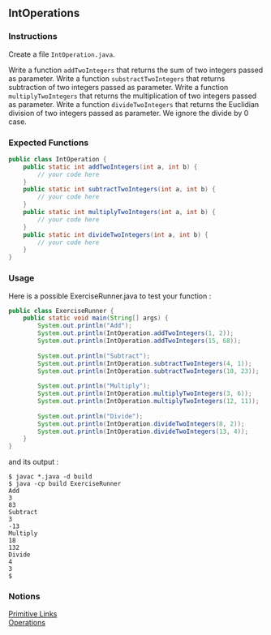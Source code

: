 ## IntOperations

### Instructions

Create a file `IntOperation.java`.

Write a function `addTwoIntegers` that returns the sum of two integers passed as parameter.
Write a function `substractTwoIntegers` that returns subtraction of two integers passed as parameter.
Write a function `multiplyTwoIntegers` that returns the multiplication of two integers passed as parameter.
Write a function `divideTwoIntegers` that returns the Euclidian division of two integers passed as parameter. We ignore the divide by 0 case.

### Expected Functions
```java
public class IntOperation {
    public static int addTwoIntegers(int a, int b) {
        // your code here
    }
    public static int subtractTwoIntegers(int a, int b) {
        // your code here
    }
    public static int multiplyTwoIntegers(int a, int b) {
        // your code here
    }
    public static int divideTwoIntegers(int a, int b) {
        // your code here
    }
}
```

### Usage

Here is a possible ExerciseRunner.java to test your function : 
```java
public class ExerciseRunner {
    public static void main(String[] args) {
        System.out.println("Add");
        System.out.println(IntOperation.addTwoIntegers(1, 2));
        System.out.println(IntOperation.addTwoIntegers(15, 68));
        
        System.out.println("Subtract");
        System.out.println(IntOperation.subtractTwoIntegers(4, 1));
        System.out.println(IntOperation.subtractTwoIntegers(10, 23));
        
        System.out.println("Multiply");
        System.out.println(IntOperation.multiplyTwoIntegers(3, 6));
        System.out.println(IntOperation.multiplyTwoIntegers(12, 11));
        
        System.out.println("Divide");
        System.out.println(IntOperation.divideTwoIntegers(8, 2));
        System.out.println(IntOperation.divideTwoIntegers(13, 4));
    }
}
```

and its output :
```shell
$ javac *.java -d build
$ java -cp build ExerciseRunner 
Add
3
83
Subtract
3
-13
Multiply
18
132
Divide
4
3
$ 
```

### Notions
[Primitive Links](https://docs.oracle.com/javase/tutorial/java/nutsandbolts/datatypes.html)  
[Operations](https://docs.oracle.com/javase/tutorial/java/nutsandbolts/op1.html)